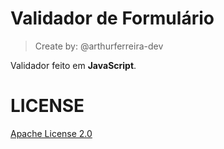 # Validador de Formulário
> Create by: @arthurferreira-dev

Validador feito em **JavaScript**.

# LICENSE

[Apache License 2.0](LICENSE)